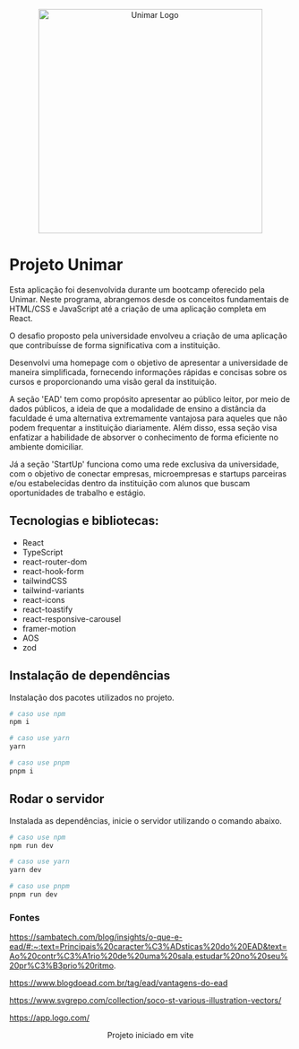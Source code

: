 <p align="center">
  <a href="https://oficial.unimar.br/" target="blank"><img src="https://upload.wikimedia.org/wikipedia/commons/c/c0/Unimar.png" width="400" alt="Unimar Logo" /></a>
</p>

# Projeto Unimar

Esta aplicação foi desenvolvida durante um bootcamp oferecido pela Unimar. Neste programa, abrangemos desde os conceitos fundamentais de HTML/CSS e JavaScript até a criação de uma aplicação completa em React.

O desafio proposto pela universidade envolveu a criação de uma aplicação que contribuísse de forma significativa com a instituição.

Desenvolvi uma homepage com o objetivo de apresentar a universidade de maneira simplificada, fornecendo informações rápidas e concisas sobre os cursos e proporcionando uma visão geral da instituição.

A seção 'EAD' tem como propósito apresentar ao público leitor, por meio de dados públicos, a ideia de que a modalidade de ensino a distância da faculdade é uma alternativa extremamente vantajosa para aqueles que não podem frequentar a instituição diariamente. Além disso, essa seção visa enfatizar a habilidade de absorver o conhecimento de forma eficiente no ambiente domiciliar.

Já a seção 'StartUp' funciona como uma rede exclusiva da universidade, com o objetivo de conectar empresas, microempresas e startups parceiras e/ou estabelecidas dentro da instituição com alunos que buscam oportunidades de trabalho e estágio.

## **Tecnologias e bibliotecas**:

- React
- TypeScript
- react-router-dom
- react-hook-form
- tailwindCSS
- tailwind-variants
- react-icons
- react-toastify
- react-responsive-carousel
- framer-motion
- AOS
- zod

###

## Instalação de dependências

Instalação dos pacotes utilizados no projeto.

```bash
# caso use npm
npm i

# caso use yarn
yarn

# caso use pnpm
pnpm i
```

## Rodar o servidor

Instalada as dependências, inicie o servidor utilizando o comando abaixo.

```bash
# caso use npm
npm run dev

# caso use yarn
yarn dev

# caso use pnpm
pnpm run dev
```

### Fontes

https://sambatech.com/blog/insights/o-que-e-ead/#:~:text=Principais%20caracter%C3%ADsticas%20do%20EAD&text=Ao%20contr%C3%A1rio%20de%20uma%20sala,estudar%20no%20seu%20pr%C3%B3prio%20ritmo.

https://www.blogdoead.com.br/tag/ead/vantagens-do-ead

https://www.svgrepo.com/collection/soco-st-various-illustration-vectors/

https://app.logo.com/

<p align="center">Projeto iniciado em vite</p>
